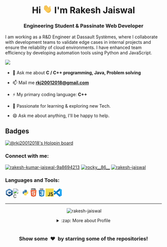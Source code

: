 <h1 align="center">Hi <img src="https://raw.githubusercontent.com/ABSphreak/ABSphreak/master/gifs/Hi.gif" width="30px"> I'm Rakesh Jaiswal</h1>
<h3 align="center"> Engineering Student & Passinate Web Developer</h3>



I am working as a R&D Engineer at Dassault Systèmes, where I collaborate with development teams to validate edge cases in internal projects and ensure the reliability of cloud environments. I have enhanced team efficiency by developing automation tools using Python and JavaScript.


![](https://komarev.com/ghpvc/?username=rakesh-jaiswal&color=yellow)

- 💬 Ask me about **C / C++ programming, Java, Problem solving**

- 📫 Mail me **rkj20012018@gmail.com**

- ⚡ My primary coding language: **C++**

- 🔭 Passionate for learning & exploring new Tech.

- 😄 Ask me about anything, I'll be happy to help.


## Badges
[![@rkj20012018's Holopin board](https://holopin.me/rkj20012018)](https://holopin.io/@rkj20012018)

<h3 align="left">Connect with me:</h3>
<p align="left">
<a href="https://www.linkedin.com/in/rakesh-kumar-jaiswal-9a8694213/" target="_blank"><img align="center" src="https://raw.githubusercontent.com/rahuldkjain/github-profile-readme-generator/6253936f99716cd30c07055d5d10e9332af37171/src/images/icons/Social/linked-in-alt.svg" alt="rakesh-kumar-jaiswal-9a8694213" height="30" width="40" /></a>
<a href="https://www.instagram.com/rocky__86__/" target="_blank"><img align="center" src="https://raw.githubusercontent.com/rahuldkjain/github-profile-readme-generator/6253936f99716cd30c07055d5d10e9332af37171/src/images/icons/Social/instagram.svg" alt="rocky__86__" height="30" width="40" /></a>
 <a href="https://www.hackerrank.com/rkj20012018" target="_blank"><img align="center" src="https://raw.githubusercontent.com/rahuldkjain/github-profile-readme-generator/6253936f99716cd30c07055d5d10e9332af37171/src/images/icons/Social/hackerrank.svg" alt="rakesh-jaiswal" height="30" width="40" /></a>
 
<!--<a href="https://www.youtube.com/channel/UCWW2m5MlMLZJnyYxQ1cP_Tg" target="_blank"><img align="center" src="https://raw.githubusercontent.com/rahuldkjain/github-profile-readme-generator/6253936f99716cd30c07055d5d10e9332af37171/src/images/icons/Social/youtube.svg" alt="UCWW2m5MlMLZJnyYxQ1cP_Tg" height="30" width="40" /></a>
  -->

<br />
<h3 align="left">Languages and Tools:</h3>

<img align="left" alt="C++" width="26px" src="https://raw.githubusercontent.com/github/explore/80688e429a7d4ef2fca1e82350fe8e3517d3494d/topics/cpp/cpp.png" />
<img align="left" alt="C" width="26px"  src="https://upload.wikimedia.org/wikipedia/commons/1/19/C_Logo.png" />
<img align="left" alt="python" width="26px" src="https://raw.githubusercontent.com/github/explore/80688e429a7d4ef2fca1e82350fe8e3517d3494d/topics/python/python.png" />
<img align="left" alt="HTML5" width="26px" src="https://raw.githubusercontent.com/github/explore/80688e429a7d4ef2fca1e82350fe8e3517d3494d/topics/html/html.png" />
<img align="left" alt="CSS3" width="26px" src="https://raw.githubusercontent.com/github/explore/80688e429a7d4ef2fca1e82350fe8e3517d3494d/topics/css/css.png" />
<img align="left" alt="JavaScript" width="26px" src="https://raw.githubusercontent.com/github/explore/80688e429a7d4ef2fca1e82350fe8e3517d3494d/topics/javascript/javascript.png" />
   <!--<img align="left"  width="26px"  src="https://user-images.githubusercontent.com/44005233/120921731-9e8ecf80-c6e2-11eb-9ea1-aa04f03ced2e.png" alt="Bootstrap" />
  <img  align="left" width="45px" src="https://raw.githubusercontent.com/devicons/devicon/master/icons/django/django-original.svg" alt="django"/> 
   <img align="left" width="40px" src="https://raw.githubusercontent.com/devicons/devicon/master/icons/postgresql/postgresql-original-wordmark.svg" alt="postgresql" /> 
   <img align="left" width="40px" src="https://www.vectorlogo.zone/logos/heroku/heroku-icon.svg" alt="heroku" />
 <img align="left" alt="Git" width="26px"  src="https://www.vectorlogo.zone/logos/git-scm/git-scm-icon.svg" alt="git" />
<img align="left" alt="Git" width="26px" src="https://raw.githubusercontent.com/github/explore/80688e429a7d4ef2fca1e82350fe8e3517d3494d/topics/git/git.png" />
<img align="left" alt="GitHub" width="26px" src="https://raw.githubusercontent.com/github/explore/78df643247d429f6cc873026c0622819ad797942/topics/github/github.png" />
-->
<img align="left" alt="Visual Studio Code" width="26px" src="https://raw.githubusercontent.com/github/explore/80688e429a7d4ef2fca1e82350fe8e3517d3494d/topics/visual-studio-code/visual-studio-code.png" />
<br />
<br />
<hr />
<p align="center" >&nbsp;<img src="https://github-readme-stats.vercel.app/api?username=rakesh-jaiswal&show_icons=true&locale=en&theme=onedark" alt="rakesh-jaiswal" /></p>

<details align="center">
  <summary>:zap: More about Profile</summary>
   <br />
<p align="center"><img  src="https://github-readme-streak-stats.herokuapp.com/?user=rakesh-jaiswal&theme=tokyonight" alt="rakesh-jaiswal" /></p>

<p align="center"> <a href="https://github.com/ryo-ma/github-profile-trophy"><img src="https://github-profile-trophy.vercel.app/?username=rakesh-jaiswal&theme=juicyfresh" alt="rakesh-jaiswal" /></a> </p>

</details>
  <br />
<h3 align="center">Show some &nbsp;❤️&nbsp; by starring some of the repositories!</h3>


<!--
**rkj20012018/rkj20012018** is a ✨ _special_ ✨ repository because its `README.md` (this file) appears on your GitHub profile.

Here are some ideas to get you started:

- 🔭 I’m currently working on ...
- 🌱 I’m currently learning ...
- 👯 I’m looking to collaborate on ...
- 🤔 I’m looking for help with ...
- 💬 Ask me about ...
- 📫 How to reach me: ...
- 😄 Pronouns: ...
- ⚡ Fun fact: ...
-->
